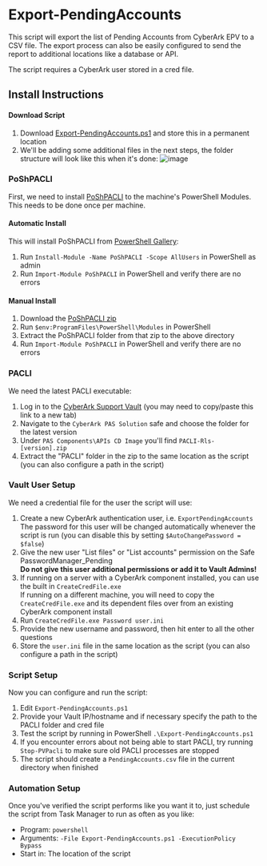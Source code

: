 # Export-PendingAccounts
This script will export the list of Pending Accounts from CyberArk EPV to a CSV file. The export process can also be easily configured to send the report to additional locations like a database or API.

The script requires a CyberArk user stored in a cred file. 

## Install Instructions

#### Download Script
1. Download [Export-PendingAccounts.ps1](https://raw.githubusercontent.com/T3hUb3rK1tten/Export-PendingAccounts/master/Export-PendingAccounts.ps1) and store this in a permanent location
2. We'll be adding some additional files in the next steps, the folder structure will look like this when it's done:
![image](https://user-images.githubusercontent.com/566438/62514192-f110b380-b80d-11e9-8ef3-f77497ae5ce5.png)

### PoShPACLI
First, we need to install [PoShPACLI](https://github.com/pspete/PoShPACLI/) to the machine's PowerShell Modules. This needs to be done once per machine.

#### Automatic Install
This will install PoShPACLI from [PowerShell Gallery](https://www.powershellgallery.com/packages/PoShPACLI/):
1. Run `Install-Module -Name PoShPACLI -Scope AllUsers` in PowerShell as admin
2. Run `Import-Module PoShPACLI` in PowerShell and verify there are no errors

#### Manual Install
1. Download the [PoShPACLI zip](https://github.com/pspete/PoShPACLI/archive/master.zip)
2. Run `$env:ProgramFiles\PowerShell\Modules` in PowerShell
3. Extract the PoShPACLI folder from that zip to the above directory
4. Run `Import-Module PoShPACLI` in PowerShell and verify there are no errors

### PACLI
We need the latest PACLI executable:
1. Log in to the [CyberArk Support Vault](https://support.cyberark.com) (you may need to copy/paste this link to a new tab)
2. Navigate to the `CyberArk PAS Solution` safe and choose the folder for the latest version 
3. Under `PAS Components\APIs CD Image` you'll find `PACLI-Rls-[version].zip`
4. Extract the "PACLI" folder in the zip to the same location as the script (you can also configure a path in the script)

### Vault User Setup
We need a credential file for the user the script will use:
1. Create a new CyberArk authentication user, i.e. `ExportPendingAccounts`  
The password for this user will be changed automatically whenever the script is run (you can disable this by setting `$AutoChangePassword = $false`)
2. Give the new user "List files" or "List accounts" permission on the Safe PasswordManager_Pending  
**Do not give this user additional permissions or add it to Vault Admins!**
3. If running on a server with a CyberArk component installed, you can use the built in `CreateCredFile.exe`  
If running on a different machine, you will need to copy the `CreateCredFile.exe` and its dependent files over from an existing CyberArk component install
4. Run `CreateCredFile.exe Password user.ini`
5. Provide the new username and password, then hit enter to all the other questions
6. Store the `user.ini` file in the same location as the script (you can also configure a path in the script)

### Script Setup
Now you can configure and run the script:
1. Edit `Export-PendingAccounts.ps1`
1. Provide your Vault IP/hostname and if necessary specify the path to the PACLI folder and cred file
4. Test the script by running in PowerShell `.\Export-PendingAccounts.ps1`
5. If you encounter errors about not being able to start PACLI, try running `Stop-PVPacli` to make sure old PACLI processes are stopped
6. The script should create a `PendingAccounts.csv` file in the current directory when finished

### Automation Setup
Once you've verified the script performs like you want it to, just schedule the script from Task Manager to run as often as you like:
- Program: `powershell`
- Arguments: `-File Export-PendingAccounts.ps1 -ExecutionPolicy Bypass`
- Start in: The location of the script
